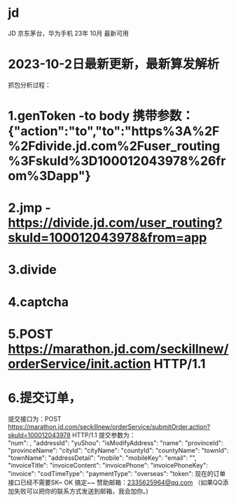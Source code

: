 # jd
JD 京东茅台，华为手机 23年 10月   最新可用

# 2023-10-2日最新更新，最新算发解析

抓包分析过程：
# 1.genToken  -to  body 携带参数：{"action":"to","to":"https%3A%2F%2Fdivide.jd.com%2Fuser_routing%3FskuId%3D100012043978%26from%3Dapp"}
# 2.jmp -https://divide.jd.com/user_routing?skuId=100012043978&from=app
# 3.divide
# 4.captcha
# 5.POST https://marathon.jd.com/seckillnew/orderService/init.action HTTP/1.1
# 6.提交订单，
  提交接口为：POST https://marathon.jd.com/seckillnew/orderService/submitOrder.action?skuId=100012043978 HTTP/1.1
  提交参数为：               
        "num": ,
        "addressId":
        "yuShou": 
        "isModifyAddress":
        "name": 
        "provinceId":
        "provinceName":
        "cityId": 
        "cityName": 
        "countyId": 
        "countyName": 
        "townId": 
        "townName": 
        "addressDetail": 
        "mobile": 
        "mobileKey": 
        "email": "",
        "invoiceTitle":
        "invoiceContent": 
        "invoicePhone": 
        "invoicePhoneKey": 
        "invoice": 
        "codTimeType": 
        "paymentType": 
        "overseas": 
        "token":
  现在的订单接口已经不需要SK~
  OK 搞定~~
赞助邮箱：2335625964@qq.com  （如果QQ添加失败可以把你的联系方式发送到邮箱，我会加你。)
